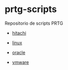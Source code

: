 # prtg-scripts
Repositorio de scripts PRTG


* [hitachi](https://github.com/miquelMariano/prtg-scripts/tree/master/hitachi)

* [linux](https://github.com/miquelMariano/prtg-scripts/tree/master/linux)

* [oracle](https://github.com/miquelMariano/prtg-scripts/tree/master/oracle)

* [vmware](https://github.com/miquelMariano/prtg-scripts/tree/master/vmware)